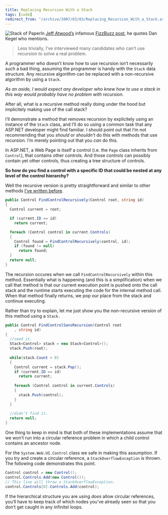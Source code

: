 ```yaml
---
title: Replacing Recursion With a Stack
tags: [code]
redirect_from: "/archive/2007/03/03/Replacing_Recursion_With_a_Stack.aspx/"
---
```


![Stack of
Paper](https://haacked.com/assets/images/haacked_com/WindowsLiveWriter/ReplacingRecursionWithaStack_124F7/251979_paper_stack10.jpg)In
[Jeff Atwood’s](http://codinghorror.com/blog/ "Jeff Atwood") infamous
[FizzBuzz
post](http://www.codinghorror.com/blog/archives/000781.html "Why Can’t Programmers Program?"),
he quotes Dan Kegel who mentions.

> Less trivially, I’ve interviewed many candidates who can’t use
> recursion to solve a real problem.

A programmer who doesn’t know how to use recursion isn’t necessarily
such a bad thing, assuming the programmer is handy with the `Stack` data
structure. Any recursive algorithm can be replaced with a non-recursive
algorithm by using a `Stack`.

*As an aside, I would expect any developer who knew how to use a stack
in this way would probably have no problem with recursion.*

After all, what is a recursive method really doing under the hood but
implicitely making use of the call stack?

I’ll demonstrate a method that removes recursion by explicitely using an
instance of the `Stack` class, and I’ll do so using a common task that
any ASP.NET developer might find familiar. I should point out that I’m
not recommending that you *should* or *shouldn’t* do this with methods
that use recursion. I’m merely pointing out that you *can* do this.

In ASP.NET, a Web Page is itself a control (i.e. the `Page` class
inherits from `Control`), that contains other controls. And those
controls can possibly contain yet other controls, thus creating a tree
structure of controls.

**So how do you find a control with a specific ID that could be nested
at any level of the control hierarchy?**

Well the recursive version is pretty straightforward and similar to
other methods [I've written
before](https://haacked.com/archive/2006/06/13/ProperWayToFindTheForm.aspx "Proper Way To Find The Form").

```csharp
public Control FindControlRecursively(Control root, string id)
{
  Control current = root;

  if (current.ID == id)
    return current;

  foreach (Control control in current.Controls)
  {
    Control found = FindControlRecursively(control, id);
    if (found != null)
      return found;
  }
  return null;
}
```

The recursion occures when we call `FindControlRecursively` within this
method. Essentially what is happening (and this is a simplification)
when we call that method is that our current execution point is pushed
onto the call stack and the runtime starts executing the code for the
internal method call. When that method finally returns, we pop our place
from the stack and continue executing.

Rather than try to explain, let me just show you the non-recursive
version of this method using a `Stack.`

```csharp
public Control FindControlSansRecursion(Control root
    , string id)
{
  //seed it.
  Stack<Control> stack = new Stack<Control>();
  stack.Push(root);
    
  while(stack.Count > 0)
  {
    Control current = stack.Pop();
    if (current.ID == id)
      return current;
        
    foreach (Control control in current.Controls)
    {
      stack.Push(control);
    }
  }
  
  //didn’t find it.
  return null;
}
```

One thing to keep in mind is that both of these implementations assume
that we won’t run into a circular reference problem in which a child
control contains an ancestor node.

For the `System.Web.UI.Control` class we safe in making this assumption.
If you try and create a circular reference, a `StackOverflowException`
is thrown. The following code demonstrates this point.

```csharp
Control control = new Control();
control.Controls.Add(new Control());
// This line will throw a StackOverflowException.
control.Controls[0].Controls.Add(control); 
```

If the hierarchical structure you are using *does* allow circular
references, you’ll have to keep track of which nodes you’ve already seen
so that you don’t get caught in any infinitel loops.

